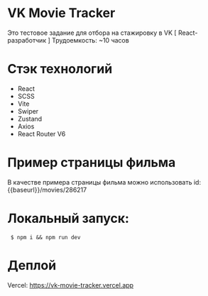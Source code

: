 # VK Movie Tracker

Это тестовое задание для отбора на стажировку в VK [ React-разработчик ]
Трудоемкость: ~10 часов

# Стэк технологий
 - React 
 - SCSS 
 - Vite 
 - Swiper 
 - Zustand 
 - Axios 
 - React Router V6

# Пример страницы фильма
В качестве примера страницы фильма можно использовать id: {{baseurl}}/movies/286217

# Локальный запуск:
     $ npm i && npm run dev
#  Деплой
Vercel: https://vk-movie-tracker.vercel.app 
